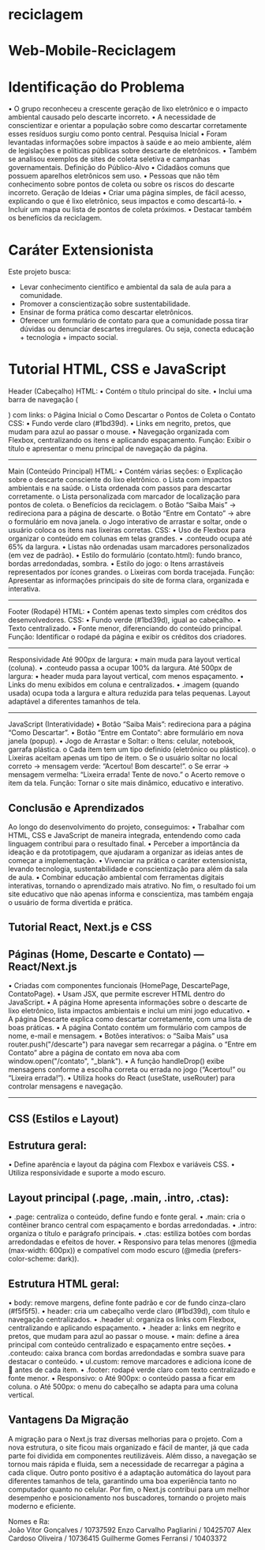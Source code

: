 # reciclagem

# Web-Mobile-Reciclagem

# Identificação do Problema
• O grupo reconheceu a crescente geração de lixo eletrônico e o impacto
ambiental causado pelo descarte incorreto.
• A necessidade de conscientizar e orientar a população sobre como descartar
corretamente esses resíduos surgiu como ponto central.
Pesquisa Inicial
• Foram levantadas informações sobre impactos à saúde e ao meio ambiente,
além de legislações e políticas públicas sobre descarte de eletrônicos.
• Também se analisou exemplos de sites de coleta seletiva e campanhas
governamentais.
Definição do Público-Alvo
• Cidadãos comuns que possuem aparelhos eletrônicos sem uso.
• Pessoas que não têm conhecimento sobre pontos de coleta ou sobre os riscos
do descarte incorreto.
Geração de Ideias
• Criar uma página simples, de fácil acesso, explicando o que é lixo eletrônico,
seus impactos e como descartá-lo.
• Incluir um mapa ou lista de pontos de coleta próximos.
• Destacar também os benefícios da reciclagem.

# Caráter Extensionista
Este projeto busca:
- Levar conhecimento científico e ambiental da sala de aula para a comunidade.
- Promover a conscientização sobre sustentabilidade.
- Ensinar de forma prática como descartar eletrônicos.
- Oferecer um formulário de contato para que a comunidade possa tirar dúvidas ou denunciar descartes irregulares.
Ou seja, conecta educação + tecnologia + impacto social.


# Tutorial HTML, CSS e JavaScript

Header (Cabeçalho)
HTML:
• Contém o título principal do site.
• Inclui uma barra de navegação (<nav>) com links:
o Página Inicial
o Como Descartar
o Pontos de Coleta
o Contato
CSS:
• Fundo verde claro (#1bd39d).
• Links em negrito, pretos, que mudam para azul ao passar o mouse.
• Navegação organizada com Flexbox, centralizando os itens e aplicando espaçamento.
Função: Exibir o título e apresentar o menu principal de navegação da página.
________________________________________
Main (Conteúdo Principal)
HTML:
• Contém várias seções:
o Explicação sobre o descarte consciente do lixo eletrônico.
o Lista com impactos ambientais e na saúde.
o Lista ordenada com passos para descartar corretamente.
o Lista personalizada com marcador de localização para pontos de coleta.
o Benefícios da reciclagem.
o Botão “Saiba Mais” → redireciona para a página de descarte.
o Botão “Entre em Contato” → abre o formulário em nova janela.
o Jogo interativo de arrastar e soltar, onde o usuário coloca os itens nas lixeiras corretas.
CSS:
• Uso de Flexbox para organizar o conteúdo em colunas em telas grandes.
• .conteudo ocupa até 65% da largura.
• Listas não ordenadas usam marcadores personalizados (em vez de padrão).
• Estilo do formulário (contato.html): fundo branco, bordas arredondadas, sombra.
• Estilo do jogo:
o Itens arrastáveis representados por ícones grandes.
o Lixeiras com borda tracejada.
Função: Apresentar as informações principais do site de forma clara, organizada e interativa.
________________________________________
Footer (Rodapé)
HTML:
• Contém apenas texto simples com créditos dos desenvolvedores.
CSS:
• Fundo verde (#1bd39d), igual ao cabeçalho.
• Texto centralizado.
• Fonte menor, diferenciando do conteúdo principal.
Função: Identificar o rodapé da página e exibir os créditos dos criadores.
________________________________________
Responsividade
Até 900px de largura:
• main muda para layout vertical (coluna).
• .conteudo passa a ocupar 100% da largura.
Até 500px de largura:
• header muda para layout vertical, com menos espaçamento.
• Links do menu exibidos em coluna e centralizados.
• .imagem (quando usada) ocupa toda a largura e altura reduzida para telas pequenas.
Layout adaptável a diferentes tamanhos de tela.
________________________________________
JavaScript (Interatividade)
• Botão “Saiba Mais”: redireciona para a página “Como Descartar”.
• Botão “Entre em Contato”: abre formulário em nova janela (popup).
• Jogo de Arrastar e Soltar:
o Itens: celular, notebook, garrafa plástica.
o Cada item tem um tipo definido (eletrônico ou plástico).
o Lixeiras aceitam apenas um tipo de item.
o Se o usuário soltar no local correto → mensagem verde: “Acertou! Bom descarte!”.
o Se errar → mensagem vermelha: “Lixeira errada! Tente de novo.”
o Acerto remove o item da tela.
Função: Tornar o site mais dinâmico, educativo e interativo.

# Conclusão e Aprendizados
Ao longo do desenvolvimento do projeto, conseguimos:
• Trabalhar com HTML, CSS e JavaScript de maneira integrada, entendendo como cada linguagem contribui para o resultado final.
• Perceber a importância da ideação e da prototipagem, que ajudaram a organizar as ideias antes de começar a implementação.
• Vivenciar na prática o caráter extensionista, levando tecnologia, sustentabilidade e conscientização para além da sala de aula.
• Combinar educação ambiental com ferramentas digitais interativas, tornando o aprendizado mais atrativo.
No fim, o resultado foi um site educativo que não apenas informa e conscientiza, mas também engaja o usuário de forma divertida e prática.

# Tutorial React, Next.js e CSS
# Páginas (Home, Descarte e Contato) — React/Next.js
• Criadas com componentes funcionais (HomePage, DescartePage, ContatoPage).
• Usam JSX, que permite escrever HTML dentro do JavaScript.
• A página Home apresenta informações sobre o descarte de lixo eletrônico, lista impactos ambientais e inclui um mini jogo educativo.
• A página Descarte explica como descartar corretamente, com uma lista de boas práticas.
• A página Contato contém um formulário com campos de nome, e-mail e mensagem.
• Botões interativos:
o “Saiba Mais” usa router.push("/descarte") para navegar sem recarregar a página.
o “Entre em Contato” abre a página de contato em nova aba com window.open("/contato", "_blank").
• A função handleDrop() exibe mensagens conforme a escolha correta ou errada no jogo (“Acertou!” ou “Lixeira errada!”).
• Utiliza hooks do React (useState, useRouter) para controlar mensagens e navegação.
________________________________________
# CSS (Estilos e Layout)
# Estrutura geral:
• Define aparência e layout da página com Flexbox e variáveis CSS.
• Utiliza responsividade e suporte a modo escuro.
# Layout principal (.page, .main, .intro, .ctas):
• .page: centraliza o conteúdo, define fundo e fonte geral.
• .main: cria o contêiner branco central com espaçamento e bordas arredondadas.
• .intro: organiza o título e parágrafo principais.
• .ctas: estiliza botões com bordas arredondadas e efeitos de hover.
• Responsivo para telas menores (@media (max-width: 600px)) e compatível com modo escuro (@media (prefers-color-scheme: dark)).
# Estrutura HTML geral:
• body: remove margens, define fonte padrão e cor de fundo cinza-claro (#f5f5f5).
• header: cria um cabeçalho verde claro (#1bd39d), com título e navegação centralizados.
• .header ul: organiza os links com Flexbox, centralizando e aplicando espaçamento.
• .header a: links em negrito e pretos, que mudam para azul ao passar o mouse.
• main: define a área principal com conteúdo centralizado e espaçamento entre seções.
• .conteudo: caixa branca com bordas arredondadas e sombra suave para destacar o conteúdo.
• ul.custom: remove marcadores e adiciona ícone de 📍 antes de cada item.
• .footer: rodapé verde claro com texto centralizado e fonte menor.
• Responsivo:
o Até 900px: o conteúdo passa a ficar em coluna.
o Até 500px: o menu do cabeçalho se adapta para uma coluna vertical.

# Vantagens Da Migração
A migração para o Next.js traz diversas melhorias para o projeto. Com a nova estrutura, o site ficou mais organizado e fácil de manter, já que cada parte foi dividida em componentes reutilizáveis. Além disso, a navegação se tornou mais rápida e fluida, sem a necessidade de recarregar a página a cada clique. Outro ponto positivo é a adaptação automática do layout para diferentes tamanhos de tela, garantindo uma boa experiência tanto no computador quanto no celular. Por fim, o Next.js contribui para um melhor desempenho e posicionamento nos buscadores, tornando o projeto mais moderno e eficiente.


Nomes e Ra:  
João Vitor Gonçalves / 10737592
Enzo Carvalho Pagliarini / 10425707
Alex Cardoso Oliveira / 10736415
Guilherme Gomes Ferransi / 10403372
 
